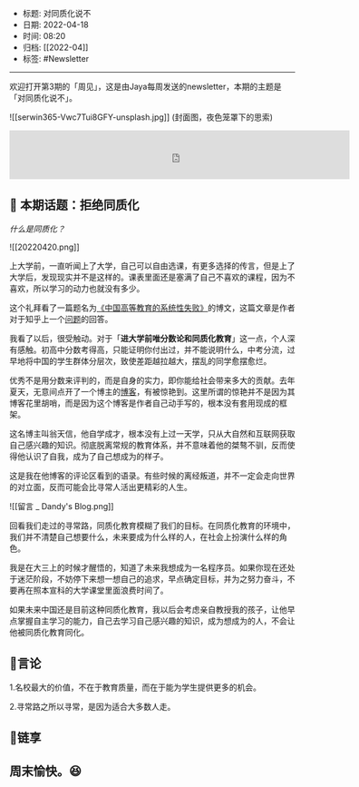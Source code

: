 - 标题: 对同质化说不
- 日期: 2022-04-18
- 时间: 08:20
- 归档: [[2022-04]]
- 标签: #Newsletter 
___

欢迎打开第3期的「周见」，这是由Jaya每周发送的newsletter，本期的主题是「对同质化说不」。

![[serwin365-Vwc7Tui8GFY-unsplash.jpg]]
(封面图，夜色笼罩下的思索)

<iframe frameborder="no" border="0" marginwidth="0" marginheight="0" width=600 height=86 src="https://music.163.com/outchain/player?type=2&id=187417&auto=0&height=66"></iframe>

## 📝 本期话题：拒绝同质化

*什么是同质化？*

![[20220420.png]]

上大学前，一直听闻上了大学，自己可以自由选课，有更多选择的传言，但是上了大学后，发现现实并不是这样的。课表里面还是塞满了自己不喜欢的课程，因为不喜欢，所以学习的动力也就没有多少。

这个礼拜看了一篇题名为[《中国高等教育的系统性失败》](http://huangxuan.me/2021/01/19/the-systematic-failure-of-higher-education-in-china/)的博文，这篇文章是作者对于知乎上一个[问题](https://www.zhihu.com/question/439622084/answer/1685314467)的回答。

我看了以后，很受触动。对于「**进大学前唯分数论和同质化教育**」这一点，个人深有感触。初高中分数考得高，只能证明你付出过，并不能说明什么，中考分流，过早地将中国的学生群体分层次，致使差距越拉越大，摆乱的同学愈摆愈烂。

优秀不是用分数来评判的，而是自身的实力，即你能给社会带来多大的贡献。去年夏天，无意间点开了一个博主的[博客](https://www.dandyweng.com/)，有被惊艳到。这里所谓的惊艳并不是因为其博客花里胡哨，而是因为这个博客是作者自己动手写的，根本没有套用现成的框架。

这名博主叫翁天信，他自学成才，根本没有上过一天学，只从大自然和互联网获取自己感兴趣的知识。彻底脱离常规的教育体系，并不意味着他的桀骜不驯，反而使得他认识了自我，成为了自己想成为的样子。

这是我在他博客的评论区看到的语录。有些时候的离经叛道，并不一定会走向世界的对立面，反而可能会比寻常人活出更精彩的人生。

![[留言 _ Dandy's Blog.png]]

回看我们走过的寻常路，同质化教育模糊了我们的目标。在同质化教育的环境中，我们并不清楚自己想要什么，未来要成为什么样的人，在社会上扮演什么样的角色。

我是在大三上的时候才醒悟的，知道了未来我想成为一名程序员。如果你现在还处于迷茫阶段，不妨停下来想一想自己的追求，早点确定目标，并为之努力奋斗，不要再在照本宣科的大学课堂里面浪费时间了。

如果未来中国还是目前这种同质化教育，我以后会考虑亲自教授我的孩子，让他早点掌握自主学习的能力，自己去学习自己感兴趣的知识，成为想成为的人，不会让他被同质化教育同化。

## 📜言论

1.名校最大的价值，不在于教育质量，而在于能为学生提供更多的机会。

2.寻常路之所以寻常，是因为适合大多数人走。

## 🎇链享




## 周末愉快。😆
